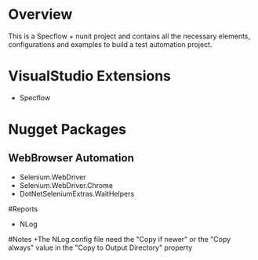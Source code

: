# Overview
This is a Specflow + nunit project  and contains all the necessary elements, configurations and examples to build 
a test automation project.

# VisualStudio Extensions
+ Specflow

# Nugget Packages
## WebBrowser Automation
+ Selenium.WebDriver
+ Selenium.WebDriver.Chrome
+ DotNetSeleniumExtras.WaitHelpers

#Reports
+ NLog

#Notes
+The NLog.config file need the "Copy if newer" or the "Copy always" value in the "Copy to Output Directory" property